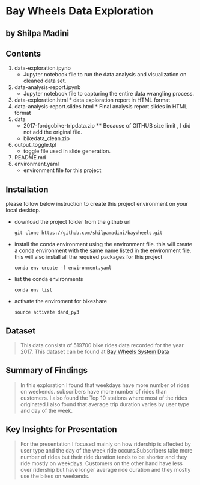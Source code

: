 # Bay Wheels Data Exploration
## by Shilpa Madini


## Contents

1. data-exploration.ipynb
    * Jupyter notebook file to run the data analysis and visualization on cleaned data set.
2. data-analysis-report.ipynb
    * Jupyter notebook file to capturing the entire data wrangling process.
3. data-exploration.html
       * data exploration report in HTML format
4. data-analysis-report.slides.html
       * Final analysis report slides in HTML format
5. data
    * 2017-fordgobike-tripdata.zip
        ** Because of GITHUB size limit , I did not add the original file.
    * bikedata_clean.zip
6. output_toggle.tpl
    * toggle file used in slide generation.
7. README.md
8. environment.yaml
    * environment file for this project

## Installation
please follow below instruction to create this project environment on your local desktop.
- download the project folder from the github url
     ```
    git clone https://github.com/shilpamadini/baywheels.git
    ```
- install the conda environment using the environment file. this will create a conda environment with the same name listed in the environment file. this will also install all the required packages for this project
    ```
    conda env create -f environment.yaml
    ```
- list the conda environments
     ```
     conda env list
     ```
- activate the enviroment for bikeshare
     ```
     source activate dand_py3
     ```

## Dataset

> This data consists of 519700 bike rides data recorded for the year 2017.
This dataset can be found at [Bay Wheels  System Data](https://www.lyft.com/bikes/bay-wheels/system-data)


## Summary of Findings

> In this exploration I found that weekdays have more number of rides on weekends.
subscribers have more number of rides than customers. I also found the Top 10
stations where most of the rides originated.I also found that average trip duration varies by user type and day of the week.


## Key Insights for Presentation

> For the presentation I focused mainly on how ridership is affected by user type and the day of the week ride occurs.Subscribers take more
number of rides but their ride duration tends to be shorter and they ride mostly
on weekdays. Customers on the other hand have less over ridership but have longer
average ride duration and they mostly use the bikes on weekends.
